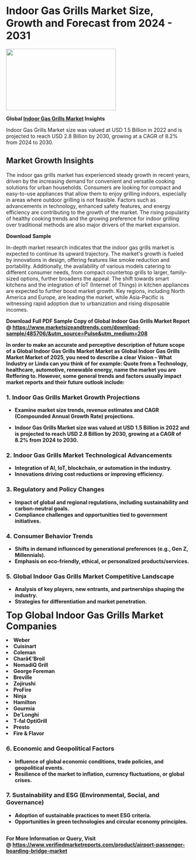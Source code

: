 <H1>Indoor Gas Grills Market Size, Growth and Forecast from 2024 - 2031</H1><img class="aligncenter size-medium wp-image-584254" src="https://thirdeyenews.in/wp-content/uploads/2024/09/Global-Market-Research-300x168.jpeg" alt="" width="300" height="168" /><p><strong>Global&nbsp;<a href="https://www.marketsizeandtrends.com/download-sample/485706/&amp;utm_source=Pulse&amp;utm_medium=208">Indoor Gas Grills Market</a> Insights</strong></p><p>Indoor Gas Grills Market size was valued at USD 1.5 Billion in 2022 and is projected to reach USD 2.8 Billion by 2030, growing at a CAGR of 8.2% from 2024 to 2030.</p><p><h2>Market Growth Insights</h2> <p>The indoor gas grills market has experienced steady growth in recent years, driven by the increasing demand for convenient and versatile cooking solutions for urban households. Consumers are looking for compact and easy-to-use appliances that allow them to enjoy grilling indoors, especially in areas where outdoor grilling is not feasible. Factors such as advancements in technology, enhanced safety features, and energy efficiency are contributing to the growth of the market. The rising popularity of healthy cooking trends and the growing preference for indoor grilling over traditional methods are also major drivers of the market expansion.</p> <p><strong>Download Sample</strong></p> <p>In-depth market research indicates that the indoor gas grills market is expected to continue its upward trajectory. The market's growth is fueled by innovations in design, offering features like smoke reduction and portability. Additionally, the availability of various models catering to different consumer needs, from compact countertop grills to larger, family-sized options, further broadens the appeal. The shift towards smart kitchens and the integration of IoT (Internet of Things) in kitchen appliances are expected to further boost market growth. Key regions, including North America and Europe, are leading the market, while Asia-Pacific is witnessing rapid adoption due to urbanization and rising disposable incomes.</p> <p><strong></p><p><span class=""><strong>Download Full PDF Sample Copy of Global Indoor Gas Grills Market Report</strong> @ <a href="https://www.marketsizeandtrends.com/download-sample/485706/&amp;utm_source=Pulse&amp;utm_medium=208" target="_blank">https://www.marketsizeandtrends.com/download-sample/485706/&amp;utm_source=Pulse&amp;utm_medium=208</a></span></p><p>In order to make an accurate and perceptive description of future scope of a Global&nbsp;Indoor Gas Grills Market Market as Global&nbsp;Indoor Gas Grills Market Market of 2025, you need to describe a clear Vision &ndash; What Industry or Linda can you think of for example: Quote from a Technology, healthcare, automotive, renewable energy, name the market you are Reffering to. However, some general trends and factors usually impact market reports and their future outlook include:</p><h3>1.&nbsp;<strong>Indoor Gas Grills Market Growth Projections</strong></h3><ul><li>Examine market size trends, revenue estimates and CAGR (Compounded Annual Growth Rate) projections.</li><li><p>Indoor Gas Grills Market size was valued at USD 1.5 Billion in 2022 and is projected to reach USD 2.8 Billion by 2030, growing at a CAGR of 8.2% from 2024 to 2030.</p></li></ul><h3>2.&nbsp;<strong>Indoor Gas Grills Market Technological Advancements</strong></h3><ul><li>Integration of AI, IoT, blockchain, or automation in the industry.</li><li>Innovations driving cost reductions or improving efficiency.</li></ul><h3>3.&nbsp;<strong>Regulatory and Policy Changes</strong></h3><ul><li>Impact of global and regional regulations, including sustainability and carbon-neutral goals.</li><li>Compliance challenges and opportunities tied to government initiatives.</li></ul><h3>4.&nbsp;<strong>Consumer Behavior Trends</strong></h3><ul><li>Shifts in demand influenced by generational preferences (e.g., Gen Z, Millennials).</li><li>Emphasis on eco-friendly, ethical, or personalized products/services.</li></ul><h3>5.&nbsp;<strong>Global Indoor Gas Grills Market Competitive Landscape</strong></h3><ul><li>Analysis of key players, new entrants, and partnerships shaping the industry.</li><li>Strategies for differentiation and market penetration.</li></ul><p data-pm-slice="1 1 []"><span style="color: inherit; font-family: inherit; font-size: 25px;">Top Global Indoor Gas Grills Market Companies</span></p><div class="" data-test-id=""><p><li>Weber</li><li> Cuisinart</li><li> Coleman</li><li> Charâ€‘Broil</li><li> NomadiQ Grill</li><li> George Foreman</li><li> Breville</li><li> Zojirushi</li><li> ProFire</li><li> Ninja</li><li> Hamilton</li><li> Gourmia</li><li> De'Longhi</li><li> T-fal OptiGrill</li><li> Presto</li><li> Fire & Flavor</li></p></div><h3>6.&nbsp;<strong>Economic and Geopolitical Factors</strong></h3><ul><li>Influence of global economic conditions, trade policies, and geopolitical events.</li><li>Resilience of the market to inflation, currency fluctuations, or global crises.</li></ul><h3>7.&nbsp;<strong>Sustainability and ESG (Environmental, Social, and Governance)</strong></h3><ul><li>Adoption of sustainable practices to meet ESG criteria.</li><li>Opportunities in green technologies and circular economy principles.</li></ul><h2><strong style="font-size: 14px;">For More Information or Query, Visit @&nbsp;</strong><a style="background-color: #ffffff; font-size: 14px;" href="https://www.marketsizeandtrends.com/report/indoor-gas-grills-market/" target="_blank">https://www.verifiedmarketreports.com/product/airport-passenger-boarding-bridge-market</a></h2>
